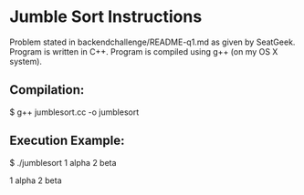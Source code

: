 # Jumble Sort Instructions

Problem stated in backendchallenge/README-q1.md as given by SeatGeek.
Program is written in C++. Program is compiled using g++ (on my OS X system).


Compilation:
------------

$ g++ jumblesort.cc -o jumblesort


Execution Example:
------------------

$ ./jumblesort 1 alpha 2 beta

1 alpha 2 beta

